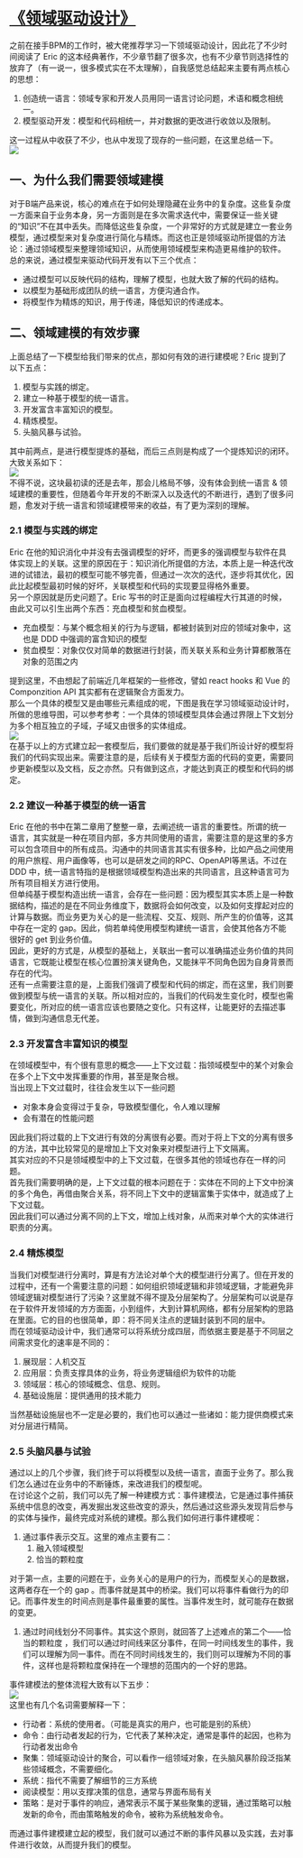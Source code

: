 # [《领域驱动设计》](https://github.com/srtian/Blog/issues/26)

之前在接手BPM的工作时，被大佬推荐学习一下领域驱动设计，因此花了不少时间阅读了 Eric 的这本经典著作，不少章节翻了很多次，也有不少章节则选择性的放弃了（有一说一，很多模式实在不太理解），自我感觉总结起来主要有两点核心的思想：

1. 创造统一语言：领域专家和开发人员用同一语言讨论问题，术语和概念相统一。
2. 模型驱动开发：模型和代码相统一，并对数据的更改进行收敛以及限制。

这一过程从中收获了不少，也从中发现了现存的一些问题，在这里总结一下。<br />![](https://cdn.nlark.com/yuque/0/2022/jpeg/296173/1651839623745-85bce0f1-fadb-4201-944e-4ad85d2b4d4b.jpeg#clientId=u57978bd7-8216-4&from=paste&id=u0d294a34&originHeight=4032&originWidth=3024&originalType=url&ratio=1&rotation=0&showTitle=false&status=done&style=none&taskId=ubd871e89-4c90-4dd8-8adf-b88a61ca099&title=)

## 一、为什么我们需要领域建模
对于B端产品来说，核心的难点在于如何处理隐藏在业务中的复杂度。这些复杂度一方面来自于业务本身，另一方面则是在多次需求迭代中，需要保证一些关键的“知识”不在其中丢失。而降低这些复杂度，一个非常好的方式就是建立一套业务模型，通过模型来对复杂度进行简化与精炼。而这也正是领域驱动所提倡的方法论：通过领域模型来整理领域知识，从而使用领域模型来构造更易维护的软件。<br />总的来说，通过模型来驱动代码开发有以下三个优点：

- 通过模型可以反映代码的结构，理解了模型，也就大致了解的代码的结构。
- 以模型为基础形成团队的统一语言，方便沟通合作。
- 将模型作为精炼的知识，用于传递，降低知识的传递成本。

## 二、领域建模的有效步骤
上面总结了一下模型给我们带来的优点，那如何有效的进行建模呢？Eric 提到了以下五点：

1. 模型与实践的绑定。
2. 建立一种基于模型的统一语言。
3. 开发富含丰富知识的模型。
4. 精炼模型。
5. 头脑风暴与试验。

其中前两点，是进行模型提炼的基础，而后三点则是构成了一个提炼知识的闭环。大致关系如下：<br />![](https://cdn.nlark.com/yuque/0/2022/png/296173/1651839623653-83e5a209-948d-43cc-8ef9-9b3be7df7a34.png#clientId=u57978bd7-8216-4&from=paste&id=u8e1a6ae9&originHeight=784&originWidth=1012&originalType=url&ratio=1&rotation=0&showTitle=false&status=done&style=none&taskId=ude0eea2c-2f13-4cc6-bd83-19ae2a2fd35&title=)<br />不得不说，这块最初读的还是去年，那会儿格局不够，没有体会到统一语言 & 领域建模的重要性，但随着今年开发的不断深入以及迭代的不断进行，遇到了很多问题，愈发对于统一语言和领域建模带来的收益，有了更为深刻的理解。

### 2.1 模型与实践的绑定
Eric 在他的知识消化中并没有去强调模型的好坏，而更多的强调模型与软件在具体实现上的关联。这里的原因在于：知识消化所提倡的方法，本质上是一种迭代改进的试错法，最初的模型可能不够完善，但通过一次次的迭代，逐步将其优化，因此比起模型最初时候的好坏，关联模型和代码的实现要显得格外重要。 <br />另一个原因就是历史问题了。Eric 写书的时正是面向过程编程大行其道的时候，由此又可以引生出两个东西：充血模型和贫血模型。

- 充血模型：与某个概念相关的行为与逻辑，都被封装到对应的领域对象中，这也是 DDD 中强调的富含知识的模型
- 贫血模型：对象仅仅对简单的数据进行封装，而关联关系和业务计算都散落在对象的范围之内

提到这里，不由想起了前端近几年框架的一些修改，譬如 react hooks 和 Vue 的Componzition API 其实都有在逻辑聚合方面发力。<br />那么一个具体的模型又是由哪些元素组成的呢，下图是我在学习领域驱动设计时，所做的思维导图，可以参考参考：一个具体的领域模型具体会通过界限上下文划分为多个相互独立的子域，子域又由很多的实体组成。<br />![](https://cdn.nlark.com/yuque/0/2022/png/296173/1651839623620-8d67e17f-b7a5-4918-b827-6bf6cc29b2a2.png#clientId=u57978bd7-8216-4&from=paste&id=u1cd76732&originHeight=1474&originWidth=1766&originalType=url&ratio=1&rotation=0&showTitle=false&status=done&style=none&taskId=u989b6a4f-24d9-4982-9bf2-56cb8767cbe&title=)<br />在基于以上的方式建立起一套模型后，我们要做的就是基于我们所设计好的模型将我们的代码实现出来。需要注意的是，后续有关于模型方面的代码的变更，需要同步更新模型以及文档，反之亦然。只有做到这点，才能达到真正的模型和代码的绑定。

### 2.2 建议一种基于模型的统一语言
Eric 在他的书中在第二章用了整整一章，去阐述统一语言的重要性。所谓的统一语言，其实就是一种在项目内部，多方共同使用的语言，需要注意的是这里的多方可以包含项目中的所有成员。沟通中的共同语言其实有很多种，比如产品之间使用的用户旅程、用户画像等，也可以是研发之间的RPC、OpenAPI等黑话。不过在 DDD 中，统一语言特指的是根据领域模型构造出来的共同语言，且这种语言可为所有项目相关方进行使用。<br />但单纯基于模型构造出统一语言，会存在一些问题：因为模型其实本质上是一种数据结构，描述的是在不同业务维度下，数据将会如何改变，以及如何支撑起对应的计算与数据。而业务更为关心的是一些流程、交互、规则、所产生的价值等，这其中存在一定的 gap。因此，倘若单纯使用模型构建统一语言，会使其他各方不能很好的 get 到业务价值。<br />因此，更好的方式是，从模型的基础上，关联出一套可以准确描述业务价值的共同语言，它既能让模型在核心位置扮演关键角色，又能抹平不同角色因为自身背景而存在的代沟。<br />还有一点需要注意的是，上面我们强调了模型和代码的绑定，而在这里，我们则要做到模型与统一语言的关联。所以相对应的，当我们的代码发生变化时，模型也需要变化，所对应的统一语言应该也要随之变化。只有这样，让能更好的去描述事情，做到沟通信息无代差。

### 2.3 开发富含丰富知识的模型
在领域模型中，有个很有意思的概念——上下文过载：指领域模型中的某个对象会在多个上下文中发挥重要的作用，甚至是聚合根。<br />当出现上下文过载时，往往会发生以下一些问题

- 对象本身会变得过于复杂，导致模型僵化，令人难以理解
- 会有潜在的性能问题

因此我们将过载的上下文进行有效的分离很有必要。而对于将上下文的分离有很多的方法，其中比较常见的是增加上下文对象来对模型进行上下文隔离。<br />其实对应的不只是领域模型中的上下文过载，在很多其他的领域也存在一样的问题。<br />首先我们需要明确的是，上下文过载的根本问题在于：实体在不同的上下文中扮演的多个角色，再借由聚合关系，将不同上下文中的逻辑富集于实体中，就造成了上下文过载。<br />因此我们可以通过分离不同的上下文，增加上线对象，从而来对单个大的实体进行职责的分离。

### 2.4 精炼模型
当我们对模型进行分离时，算是有方法论对单个大的模型进行分离了。但在开发的过程中，还有一个需要注意的问题：如何组织领域逻辑和非领域逻辑，才能避免非领域逻辑对模型进行了污染？这里就不得不提及分层架构了。分层架构可以说是存在于软件开发领域的方方面面，小到组件，大到计算机网络，都有分层架构的思路在里面。它的目的也很简单，即：将不同关注点的逻辑封装到不同的层中。<br />而在领域驱动设计中，我们通常可以将系统分成四层，而依据主要是基于不同层之间需求变化的速率是不同的：

1. 展现层：人机交互
2. 应用层：负责支撑具体的业务，将业务逻辑组织为软件的功能
3. 领域层：核心的领域概念、信息、规则。
4. 基础设施层：提供通用的技术能力

当然基础设施层也不一定是必要的，我们也可以通过一些诸如：能力提供商模式来对分层进行精简。

### 2.5 头脑风暴与试验
通过以上的几个步骤，我们终于可以将模型以及统一语言，直面于业务了。那么我们怎么通过在业务中的不断锤炼，来改进我们的模型呢。<br />在讨论这个之前，我们可以先了解一种建模方式：事件建模法，它是通过事件捕获系统中信息的改变，再发掘出发这些改变的源头，然后通过这些源头发现背后参与的实体与操作，最终完成对系统的建模。那么我们如何进行事件建模呢：

1. 通过事件表示交互。这里的难点主要有二：
   1. 融入领域模型 
   2. 恰当的颗粒度 

对于第一点，主要的问题在于，业务关心的是用户的行为，而模型关心的是数据，这两者存在一个的 gap 。而事件就是其中的桥梁。我们可以将事件看做行为的印记。而事件发生的时间点则是事件最重要的属性。当事件发生时，就可能存在数据的变更。

1. 通过时间线划分不同事件。其实这个原则，就回答了上述难点的第二个——恰当的颗粒度 ，我们可以通过时间线来区分事件，在同一时间线发生的事件，我们可以理解为同一事件。而在不同时间线发生的，我们则可以理解为不同的事件，这样也是将颗粒度保持在一个理想的范围内的一个好的思路。

事件建模法的整体流程大致有以下五步：<br />![](https://cdn.nlark.com/yuque/0/2022/png/296173/1651839623719-ad68ffd6-2f8f-4fde-a92f-6fefa09decdd.png#clientId=u57978bd7-8216-4&from=paste&id=ubc0445fa&originHeight=476&originWidth=2766&originalType=url&ratio=1&rotation=0&showTitle=false&status=done&style=none&taskId=u163e6d02-044f-422a-a8fc-62313499ce7&title=)<br />这里也有几个名词需要解释一下：

- 行动者：系统的使用者。（可能是真实的用户，也可能是别的系统）
- 命令：由行动者发起的行为，它代表了某种决定，通常是事件的起因，也称为行动者发出命令
- 聚集：领域驱动设计的聚合，可以看作一组领域对象，在头脑风暴阶段泛指某些领域概念，不需要细化。
- 系统：指代不需要了解细节的三方系统
- 阅读模型：用以支撑决策的信息，通常与界面布局有关
- 策略：是对于事件的响应，通常表示不属于某些聚集的逻辑，通过策略可以触发新的命令，而由策略触发的命令，被称为系统触发命令。

而通过事件建模建立起的模型，我们就可以通过不断的事件风暴以及实践，去对事件进行收敛，从而提升我们的模型。
